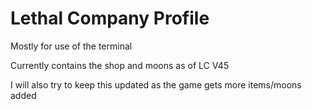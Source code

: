 # Lethal Company Profile
Mostly for use of the terminal

Currently contains the shop and moons as of LC V45

I will also try to keep this updated as the game gets more items/moons added

